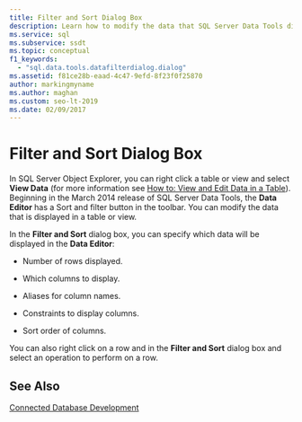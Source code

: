 ```yaml
---
title: Filter and Sort Dialog Box
description: Learn how to modify the data that SQL Server Data Tools displays in a table or view. See how to adjust the number of rows, the sort order, and other factors.
ms.service: sql
ms.subservice: ssdt
ms.topic: conceptual
f1_keywords: 
  - "sql.data.tools.datafilterdialog.dialog"
ms.assetid: f81ce28b-eaad-4c47-9efd-8f23f0f25870
author: markingmyname
ms.author: maghan
ms.custom: seo-lt-2019
ms.date: 02/09/2017
---
```


# Filter and Sort Dialog Box

In SQL Server Object Explorer, you can right click a table or view and select **View Data** (for more information see [How to: View and Edit Data in a Table](../ssdt/how-to-view-and-edit-data-in-a-table.md)). Beginning in the March 2014 release of SQL Server Data Tools, the **Data Editor** has a Sort and filter button in the toolbar. You can modify the data that is displayed in a table or view.  
  
In the **Filter and Sort** dialog box, you can specify which data will be displayed in the **Data Editor**:  
  
-   Number of rows displayed.  
  
-   Which columns to display.  
  
-   Aliases for column names.  
  
-   Constraints to display columns.  
  
-   Sort order of columns.  
  
You can also right click on a row and in the **Filter and Sort** dialog box and select an operation to perform on a row.  
  
## See Also  
[Connected Database Development](../ssdt/connected-database-development.md)  
  
